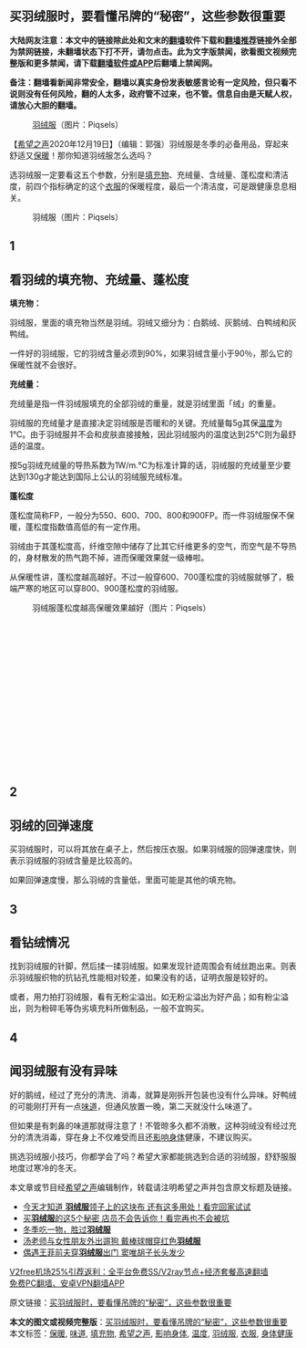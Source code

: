  <h2>买羽绒服时，要看懂吊牌的“秘密”，这些参数很重要</h2> <p class="notice"><b>大陆网友注意：本文中的链接除此处和文末的<a href="https://github.com/bannedbook/fanqiang" >翻墙</a>软件下载和<a href="https://github.com/killgcd/justmysocks/blob/master/README.md">翻墙推荐</a>链接外全部为禁网链接，未翻墙状态下打不开，请勿点击。此为文字版禁闻，欲看图文视频完整版和更多禁闻，请下载<a href="https://github.com/bannedbook/fanqiang">翻墙软件或APP</a>后翻墙上禁闻网。</p><p>备注：翻墙看新闻非常安全，翻墙以真实身份发表敏感言论有一定风险，但只看不说则没有任何风险，翻的人太多，政府管不过来，也不管。信息自由是天赋人权，请放心大胆的翻墙。</b></p>  <div class="entry"> <figure><figcaption><a href="https://www.bannedbook.org/bnews/tag/%E7%BE%BD%E7%BB%92%E6%9C%8D/" class="st_tag internal_tag" rel="tag" title="标签 羽绒服 下的日志">羽绒服</a>（图片：Piqsels）</figcaption></figure> <p>【<span class='wp_keywordlink_affiliate'><a href="https://www.soundofhope.org" title="希望之声" target="_blank">希望之声</a></span>2020年12月19日】（编辑：郭强）羽绒服是冬季的必备用品，穿起来舒适又<a href="https://www.bannedbook.org/bnews/tag/%E4%BF%9D%E6%9A%96/" class="st_tag internal_tag" rel="tag" title="标签 保暖 下的日志">保暖</a>！那你知道羽绒服怎么选吗？</p> <p>选羽绒服一定要看这五个参数，分别是<a href="https://www.bannedbook.org/bnews/tag/%E5%A1%AB%E5%85%85%E7%89%A9/" class="st_tag internal_tag" rel="tag" title="标签 填充物 下的日志">填充物</a>、充绒量、含绒量、蓬松度和清洁度，前四个指标确定的这个<a href="https://www.bannedbook.org/bnews/tag/%E8%A1%A3%E6%9C%8D/" class="st_tag internal_tag" rel="tag" title="标签 衣服 下的日志">衣服</a>的保暖程度，最后一个清洁度，可是跟健康息息相关。</p> <figure><figcaption>羽绒服（图片：Piqsels）</figcaption></figure> <h2>1</h2> <h2>看羽绒的填充物、充绒量、蓬松度</h2> <p><strong>填充物：</strong></p> <p>羽绒服，里面的填充物当然是羽绒。羽绒又细分为：白鹅绒、灰鹅绒、白鸭绒和灰鸭绒。</p> <p>一件好的羽绒服，它的羽绒含量必须到90%，如果羽绒含量小于90％，那么它的保暖性就不会很好。</p>  <p><strong>充绒量：</strong></p> <p>充绒量是指一件羽绒服填充的全部羽绒的重量，就是羽绒里面「绒」的重量。</p> <p>羽绒服的充绒量才是直接决定羽绒服是否暖和的关键。充绒量每5g其保<a href="https://www.bannedbook.org/bnews/tag/%E6%B8%A9%E5%BA%A6/" class="st_tag internal_tag" rel="tag" title="标签 温度 下的日志">温度</a>为1℃。由于羽绒服并不会和皮肤直接接触，因此羽绒服内的温度达到25℃则为最舒适的温度。</p> <p>按5g羽绒充绒量的导热系数为1W/m.℃为标准计算的话，羽绒服的充绒量至少要达到130g才能达到国际上公认的羽绒服充绒标准。</p> <p><strong>蓬松度</strong></p>  <p>蓬松度简称FP，一般分为550、600、700、800和900FP。而一件羽绒服保不保暖，蓬松度指数值高低的有一定作用。</p> <p>羽绒由于其蓬松度高，纤维空隙中储存了比其它纤维更多的空气，而空气是不导热的，身材散发的热气跑不掉，进而保暖效果就一级棒啦。</p> <p>从保暖性讲，蓬松度越高越好。不过一般穿600、700蓬松度的羽绒服就够了，极端严寒的地区可以穿800、900蓬松度的羽绒服。</p> <figure><figcaption>羽绒服蓬松度越高保暖效果越好（图片：Piqsels）</figcaption></figure> <h2> </h2> <h2> </h2> <h2> </h2> <h2> </h2> <h2> </h2> <h2>2</h2> <h2>羽绒的回弹速度</h2> <p>买羽绒服时，可以将其放在桌子上，然后按压衣服。如果羽绒服的回弹速度快，则表示羽绒服的羽绒含量是比较高的。</p> <p>如果回弹速度慢，那么羽绒的含量低，里面可能是其他的填充物。</p>  <h2>3</h2> <h2>看钻绒情况</h2> <p>找到羽绒服的针脚，然后揉一揉羽绒服。如果发现针迹周围会有绒丝跑出来。则表示羽绒服织物的抗钻孔性能相对较差，如果没有的话，证明衣服是较好的。</p> <p>或者，用力拍打羽绒服，看有无粉尘溢出。如无粉尘溢出为好产品；如有粉尘溢出，则为粉碎毛等伪劣填充料所做制品，一般不宜购买。</p> <h2>4</h2> <h2>闻羽绒服有没有异味</h2> <p>好的鹅绒，经过了充分的清洗、消毒，就算是刚拆开包装也没有什么异味。好鸭绒的可能刚打开有一点<a href="https://www.bannedbook.org/bnews/tag/%E5%91%B3%E9%81%93/" class="st_tag internal_tag" rel="tag" title="标签 味道 下的日志">味道</a>，但通风放置一晚，第二天就没什么味道了。</p> <p>但如果是有刺鼻的味道那就得注意了！不管晾多久都不消散，这种羽绒没有经过充分的清洗消毒，穿在身上不仅难受而且还<a href="https://www.bannedbook.org/bnews/tag/%E5%BD%B1%E5%93%8D%E8%BA%AB%E4%BD%93/" class="st_tag internal_tag" rel="tag" title="标签 影响身体 下的日志">影响身体</a>健康，不建议购买。</p> <p>挑选羽绒服小技巧，你都学会了吗？希望大家都能挑选到合适的羽绒服，舒舒服服地度过寒冷的冬天。</p>  <p>本文章或节目经<a href="https://www.bannedbook.org/bnews/tag/%e5%b8%8c%e6%9c%9b%e4%b9%8b%e5%a3%b0/" class="st_tag internal_tag" rel="tag" title="标签 希望之声 下的日志">希望之声</a>编辑制作，转载请注明希望之声并包含原文标题及链接。</p> <ul class='op-related-articles' title='相关阅读'> <li><a href='https://www.bannedbook.org/bnews/lifebaike/20201130/1439381.html' target='_blank'>今天才知道 <b>羽绒服</b>领子上的这块布 还有这多用处！看完回家试试</a></li> <li><a href='https://www.bannedbook.org/bnews/lifebaike/20201128/1438613.html' target='_blank'>买<b>羽绒服</b>的这5个秘密 店员不会告诉你！看完再也不会被坑</a></li> <li><a href='https://www.bannedbook.org/bnews/comments/20201122/1435105.html' target='_blank'>冬季吃一物，胜过<b>羽绒服</b></a></li> <li><a href='https://www.bannedbook.org/bnews/yule/20201114/1430908.html' target='_blank'>汤老师与女性朋友外出遛狗 戴棒球帽穿红色<b>羽绒服</b></a></li> <li><a href='https://www.bannedbook.org/bnews/yule/20200219/1279395.html' target='_blank'>偶遇王菲前夫穿<b>羽绒服</b>出门 窦唯胡子长头发少</a></li> </ul> <p class="texttj"> <a href="https://www.bannedbook.org/forum23/topic22702.html" target="_blank">V2free机场25%引荐返利：全平台免费SS/V2ray节点+经济套餐高速翻墙</a><br/> <a href="https://github.com/bannedbook/fanqiang/wiki/%E7%A6%81%E9%97%BB%E7%BD%91%E5%AE%89%E5%8D%93%E7%BF%BB%E5%A2%99%E6%96%B0%E9%97%BBAPP" target="_blank">免费PC翻墙、安卓VPN翻墙APP</a></p><p>原文链接：<a class="src_link"  href="https://www.soundofhope.org/post/455245" target="_blank">买羽绒服时，要看懂吊牌的“秘密”，这些参数很重要</a></p><a name='sharetosocial'></a>       <div><b>本文的图文或视频完整版</b>：<a href='https://www.bannedbook.org/bnews/comments/20201220/1451362.html'>买羽绒服时，要看懂吊牌的“秘密”，这些参数很重要</a></div>  </div><!--END ENTRY--> <div class="postfooter"> <div>本文标签：<a href="https://www.bannedbook.org/bnews/tag/%E4%BF%9D%E6%9A%96/" rel="tag">保暖</a>, <a href="https://www.bannedbook.org/bnews/tag/%E5%91%B3%E9%81%93/" rel="tag">味道</a>, <a href="https://www.bannedbook.org/bnews/tag/%E5%A1%AB%E5%85%85%E7%89%A9/" rel="tag">填充物</a>, <a href="https://www.bannedbook.org/bnews/tag/%e5%b8%8c%e6%9c%9b%e4%b9%8b%e5%a3%b0/" rel="tag">希望之声</a>, <a href="https://www.bannedbook.org/bnews/tag/%E5%BD%B1%E5%93%8D%E8%BA%AB%E4%BD%93/" rel="tag">影响身体</a>, <a href="https://www.bannedbook.org/bnews/tag/%E6%B8%A9%E5%BA%A6/" rel="tag">温度</a>, <a href="https://www.bannedbook.org/bnews/tag/%E7%BE%BD%E7%BB%92%E6%9C%8D/" rel="tag">羽绒服</a>, <a href="https://www.bannedbook.org/bnews/tag/%E8%A1%A3%E6%9C%8D/" rel="tag">衣服</a>, <a href="https://www.bannedbook.org/bnews/tag/%E8%BA%AB%E4%BD%93%E5%81%A5%E5%BA%B7/" rel="tag">身体健康</a></div>  </div><!--END POSTFOOTER--> 